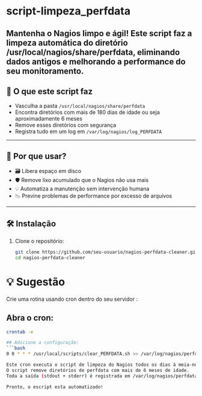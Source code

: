 # script-limpeza_perfdata
Mantenha o Nagios limpo e ágil! Este script faz a limpeza automática do diretório  /usr/local/nagios/share/perfdata, eliminando dados antigos e melhorando a performance do seu monitoramento.
---

## 🚀 O que este script faz

- Vasculha a pasta `/usr/local/nagios/share/perfdata`
- Encontra diretórios com mais de 180 dias de idade ou seja aproximadamente 6 meses
- Remove esses diretórios com segurança
- Registra tudo em um log em `/var/log/nagios/log_PERFDATA`

---

## 🧠 Por que usar?

- 🗃️ Libera espaço em disco
- 🛡️ Remove lixo acumulado que o Nagios não usa mais
- 💡 Automatiza a manutenção sem intervenção humana
- 📉 Previne problemas de performance por excesso de arquivos

---

## 🛠️ Instalação

1. Clone o repositório:

   ```bash
   git clone https://github.com/seu-usuario/nagios-perfdata-cleaner.git
   cd nagios-perfdata-cleaner

# 💡 Sugestão

   Crie uma rotina usando cron dentro do seu servidor :
   
  ## Abra o cron:
   ```bash
  crontab -e

  ## Adicione a configuração:
 ```bash
   0 0 * * * /usr/local/scripts/clear_PERFDATA.sh >> /var/log/nagios/perfdata_cron.log 2>&1

   Este cron executa o script de limpeza do Nagios todos os dias à meia-noite.
   O script remove diretórios de perfdata com mais de 6 meses de idade.
   Toda a saída (stdout + stderr) é registrada em /var/log/nagios/perfdata_cron.log

Pronto, o escript esta automatizado!
   
